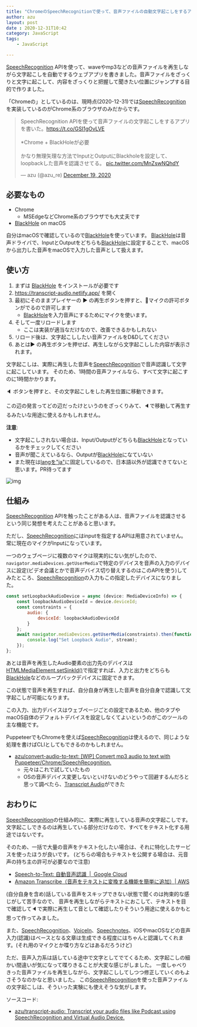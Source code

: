 ```yaml
---
title: "ChromeのSpeechRecognitionで使って、音声ファイルの自動文字起こしをするアプリを書いた"
author: azu
layout: post
date : 2020-12-31T10:42
category: JavaScript
tags:
    - JavaScript

---
```


[SpeechRecognition](https://developer.mozilla.org/en-US/docs/Web/API/SpeechRecognition) APIを使って、waveやmp3などの音声ファイルを再生しながら文字起こしを自動でするウェブアプリを書きました。音声ファイルをざっくりと文字に起こして、内容をざっくりと把握して聞きたい位置にジャンプする目的で作りました。

「Chromeの」としているのは、現時点(2020-12-31)では[SpeechRecognition](https://developer.mozilla.org/en-US/docs/Web/API/SpeechRecognition)を実装しているのがChrome系のブラウザのみだからです。

<blockquote class="twitter-tweet"><p lang="ja" dir="ltr">SpeechRecognition APIを使って音声ファイルの文字起こしをするアプリを書いた。<a href="https://t.co/GSI1gOvLVE">https://t.co/GSI1gOvLVE</a><br><br>*Chrome + BlackHoleが必要<br><br>かなり無理矢理な方法でInputとOutputにBlackholeを設定して、loopbackした音声を認識させてる。 <a href="https://t.co/MnZswNQhdY">pic.twitter.com/MnZswNQhdY</a></p>&mdash; azu (@azu_re) <a href="https://twitter.com/azu_re/status/1340254432504627201?ref_src=twsrc%5Etfw">December 19, 2020</a></blockquote>
<script async src="https://platform.twitter.com/widgets.js" charset="utf-8"></script> 

## 必要なもの

- Chrome
    - MSEdgeなどChrome系のブラウザでも大丈夫です
- [BlackHole](https://github.com/ExistentialAudio/BlackHole) on macOS

自分はmacOSで確認しているので[BlackHole](https://github.com/ExistentialAudio/BlackHole)を使っています。
[BlackHole](https://github.com/ExistentialAudio/BlackHole)は音声ドライバで、InputとOutputをどちらも[BlackHole](https://github.com/ExistentialAudio/BlackHole)に設定することで、macOSから出力した音声をmacOSで入力した音声として扱えます。

## 使い方

1. まずは [BlackHole](https://github.com/ExistentialAudio/BlackHole) をインストールが必要です
2. <https://transcript-audio.netlify.app/> を開く
3. 最初にそのままプレイヤーの ▶ の再生ボタンを押すと、🎤マイクの許可ボタンがでるので許可します
    - [BlackHole](https://github.com/ExistentialAudio/BlackHole)を入力音声にするためにマイクを使います。
4. そして一度リロードします
    - ここは実装が適当なだけなので、改善できるかもしれない
5. リロード後は、文字起こししたい音声ファイルをD&Dしてください
6. あとは▶ の再生ボタンを押せば、再生しながら文字起こしした内容が表示されます。

文字起こしは、実際に再生した音声を[SpeechRecognition](https://developer.mozilla.org/en-US/docs/Web/API/SpeechRecognition)で音声認識して文字に起こしています。
そのため、1時間の音声ファイルなら、すべて文字に起こすのに1時間かかります。

🔈 ボタンを押すと、その文字起こしをした再生位置に移動できます。

この辺の発言ってどの辺だったけというのをざっくりみて、🔈で移動して再生するみたいな用途に使えるかもしれません。

**注意**: 

- 文字起こしされない場合は、Input/Outputがどちらも[BlackHole](https://github.com/ExistentialAudio/BlackHole)となっているかをチェックしてください
- 音声が聞こえているなら、Outputが[BlackHole](https://github.com/ExistentialAudio/BlackHole)になていない
- また現在は[langを"ja"](https://github.com/azu/transcript-audio/blob/9ba1ec7a322b14cb39ecaccda901c26bd1d55e94/src/AudioPlayer/AudioPlayer.tsx#L229)に固定しているので、日本語以外が認識できてないと思います。PR待ってます

![img](https://efcl.info/wp-content/uploads/2020/12/31-1609379890.png)

## 仕組み

[SpeechRecognition](https://developer.mozilla.org/en-US/docs/Web/API/SpeechRecognition) APIを触ったことがある人は、音声ファイルを認識させるという同じ発想を考えたことがあると思います。

ただし、[SpeechRecognition](https://developer.mozilla.org/en-US/docs/Web/API/SpeechRecognition)にはinputを指定するAPIは用意されていません。
常に現在のマイクがInputになっています。

一つのウェブページに複数のマイクは現実的にない気がしたので、`navigator.mediaDevices.getUserMedia`で特定のデバイスを音声の入力のデバイスに設定(ビデオ会議とかで音声デバイス切り替えするのはこのAPIを使う)してみたところ、[SpeechRecognition](https://developer.mozilla.org/en-US/docs/Web/API/SpeechRecognition)の入力もこの指定したデバイスになりました。

```js
const setLoopbackAudioDevice = async (device: MediaDeviceInfo) => {
    const loopbackAudioDeviceId = device.deviceId;
    const constraints = {
        audio: {
            deviceId: loopbackAudioDeviceId
        }
    };
    await navigator.mediaDevices.getUserMedia(constraints).then(function (stream) {
        console.log("Set Loopback Audio", stream);
    });
};
```

あとは音声を再生したAudio要素の出力先のデバイスは[HTMLMediaElement.setSinkId()](https://developer.mozilla.org/en-US/docs/Web/API/HTMLMediaElement/setSinkId)で指定すれば、入力と出力をどちらも[BlackHole](https://github.com/ExistentialAudio/BlackHole)などのループバックデバイスに固定できます。

この状態で音声を再生すれば、自分自身が再生した音声を自分自身で認識して文字起こしが可能になります。

この入力、出力デバイスはウェブページごとの設定であるため、他のタブやmacOS自体のデフォルトデバイスを設定しなくてよいというのがこのツールの主な機能です。

PuppeteerでもChromeを使えば[SpeechRecognition](https://developer.mozilla.org/en-US/docs/Web/API/SpeechRecognition)は使えるので、同じような処理を書けばCLIとしてもできるのかもしれません。

- [azu/convert-audio-to-text: \[WIP\] Convert mp3 audio to text with Puppeteer/Chrome/SpeechRecognition.](https://github.com/azu/convert-audio-to-text)
    - 元々はこれで試していたもの
    - OSの音声デバイス変更しないといけないのどうやって回避するんだろと思って調べたら、[Transcript Audio](https://github.com/azu/transcript-audio)ができた

## おわりに

[SpeechRecognition](https://developer.mozilla.org/en-US/docs/Web/API/SpeechRecognition)の仕組み的に、実際に再生している音声の文字起こしです。
文字起こしできるのは再生している部分だけなので、すべてをテキスト化する用途ではないです。

そのため、一括で大量の音声をテキスト化したい場合は、それに特化したサービスを使ったほうが良いです。
(どちらの場合もテキストを公開する場合は、元音声の持ち主の許可が必要なので注意)

- [Speech-to-Text: 自動音声認識  |  Google Cloud](https://cloud.google.com/speech-to-text)
- [Amazon Transcribe（音声をテキストに変換する機能を簡単に追加）| AWS](https://aws.amazon.com/jp/transcribe/)

(自分自身を含め)話している音声をスキップできない状態で聞くのは拘束的な感じがして苦手なので、
音声を再生しながらテキストにおこして、テキストを目で確認して🔈で実際に再生して音として確認したりそういう用途に使えるかもと思って作ってみました。

また、[SpeechRecognition](https://developer.mozilla.org/en-US/docs/Web/API/SpeechRecognition)、[VoiceIn](https://chrome.google.com/webstore/detail/voice-in-voice-typing/pjnefijmagpdjfhhkpljicbbpicelgko?hl=ja)、[Speechnotes](https://speechnotes.co/)、iOSやmacOSなどの音声入力(認識)はベースとなる文章は生成できる程度にはちゃんと認識してくれます。(それ用のマイクとか喋り方などはあるだろうけど)

ただ、音声入力系は話している途中で文字としてでてくるため、文字起こしの細かい間違いが気になって喋りきることが大変な感じがしました。
一度しゃべりきった音声ファイルを再生しながら、文字起こししてしつつ修正していくのもよさそうなのかなと思いました。
この[SpeechRecognition](https://developer.mozilla.org/en-US/docs/Web/API/SpeechRecognition)を使った音声ファイルの文字起こしは、そういった実験にも使えそうな気がします。

ソースコード:

- [azu/transcript-audio: Transcript your audio files like Podcast using SpeechRecognition and Virtual Audio Device.](https://github.com/azu/transcript-audio)
